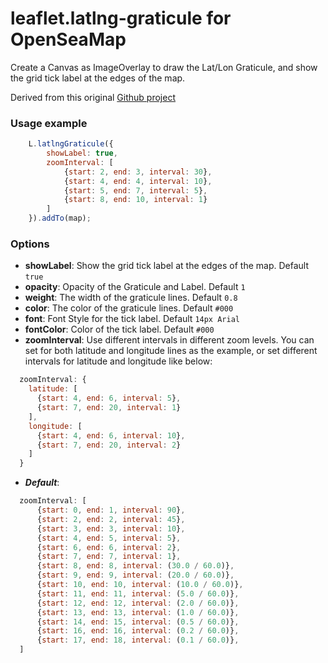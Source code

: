leaflet.latlng-graticule for OpenSeaMap
=======================================

Create a Canvas as ImageOverlay to draw the Lat/Lon Graticule,
and show the grid tick label at the edges of the map.

Derived from this original [Github project](https://github.com/Leaflet/Leaflet.Graticule)

### Usage example

```javascript
    L.latlngGraticule({
        showLabel: true,
        zoomInterval: [
            {start: 2, end: 3, interval: 30},
            {start: 4, end: 4, interval: 10},
            {start: 5, end: 7, interval: 5},
            {start: 8, end: 10, interval: 1}
        ]
    }).addTo(map);
```


### Options
- **showLabel**: Show the grid tick label at the edges of the map. Default `true`
- **opacity**: Opacity of the Graticule and Label. Default `1`
- **weight**: The width of the graticule lines. Default `0.8`
- **color**: The color of the graticule lines. Default `#000`
- **font**: Font Style for the tick label. Default `14px Arial`
- **fontColor**: Color of the tick label. Default `#000`
- **zoomInterval**: Use different intervals in different zoom levels. You can set for both latitude and longitude lines as the example, or set different intervals for latitude and longitude like below:
```javascript
  zoomInterval: {
    latitude: [
      {start: 4, end: 6, interval: 5},
      {start: 7, end: 20, interval: 1}
    ],
    longitude: [
      {start: 4, end: 6, interval: 10},
      {start: 7, end: 20, interval: 2}
    ]
  }
```
- ***Default***:
```javascript
  zoomInterval: [
      {start: 0, end: 1, interval: 90},
      {start: 2, end: 2, interval: 45},
      {start: 3, end: 3, interval: 10},
      {start: 4, end: 5, interval: 5},
      {start: 6, end: 6, interval: 2},
      {start: 7, end: 7, interval: 1},
      {start: 8, end: 8, interval: (30.0 / 60.0)},
      {start: 9, end: 9, interval: (20.0 / 60.0)},
      {start: 10, end: 10, interval: (10.0 / 60.0)},
      {start: 11, end: 11, interval: (5.0 / 60.0)},
      {start: 12, end: 12, interval: (2.0 / 60.0)},
      {start: 13, end: 13, interval: (1.0 / 60.0)},
      {start: 14, end: 15, interval: (0.5 / 60.0)},
      {start: 16, end: 16, interval: (0.2 / 60.0)},
      {start: 17, end: 18, interval: (0.1 / 60.0)},
  ]
```
